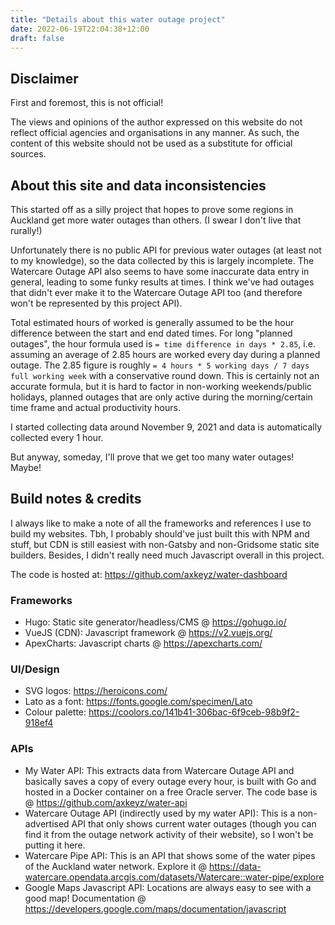 ```yaml
---
title: "Details about this water outage project"
date: 2022-06-19T22:04:38+12:00
draft: false
---
```


## Disclaimer

First and foremost, this is not official! 

The views and opinions of the author expressed on this website do not reflect official agencies and organisations in any manner. As such, the content of this website should not be used as a substitute for official sources.

## About this site and data inconsistencies

This started off as a silly project that hopes to prove some regions in Auckland get more water outages than others. (I swear I don't live that rurally!)

Unfortunately there is no public API for previous water outages (at least not to my knowledge), so the data collected by this is largely incomplete. The Watercare Outage API also seems to have some inaccurate data entry in general, leading to some funky results at times. I think we've had outages that didn't ever make it to the Watercare Outage API too (and therefore won't be represented by this project API).

Total estimated hours of worked is generally assumed to be the hour difference between the start and end dated times. For long "planned outages", the hour formula used is `= time difference in days * 2.85`, i.e. assuming an average of 2.85 hours are worked every day during a planned outage. The 2.85 figure is roughly `= 4 hours * 5 working days / 7 days full working week` with a conservative round down. This is certainly not an accurate formula, but it is hard to factor in non-working weekends/public holidays, planned outages that are only active during the morning/certain time frame and actual productivity hours.

I started collecting data around November 9, 2021 and data is automatically collected every 1 hour.

But anyway, someday, I'll prove that we get too many water outages! Maybe!

## Build notes & credits

I always like to make a note of all the frameworks and references I use to build my websites. Tbh, I probably should've just built this with NPM and stuff, but CDN is still easiest with non-Gatsby and non-Gridsome static site builders. Besides, I didn't really need much Javascript overall in this project.

The code is hosted at: https://github.com/axkeyz/water-dashboard

### Frameworks
- Hugo: Static site generator/headless/CMS @ https://gohugo.io/
- VueJS (CDN): Javascript framework @ https://v2.vuejs.org/
- ApexCharts: Javascript charts @ https://apexcharts.com/

### UI/Design
- SVG logos: https://heroicons.com/
- Lato as a font: https://fonts.google.com/specimen/Lato
- Colour palette: https://coolors.co/141b41-306bac-6f9ceb-98b9f2-918ef4

### APIs
- My Water API: This extracts data from Watercare Outage API and basically saves a copy of every outage every hour, is built with Go and hosted in a Docker container on a free Oracle server. The code base is @ https://github.com/axkeyz/water-api
- Watercare Outage API (indirectly used by my water API): This is a non-advertised API that only shows current water outages (though you can find it from the outage network activity of their website), so I won't be putting it here.
- Watercare Pipe API: This is an API that shows some of the water pipes of the Auckland water network. Explore it @ https://data-watercare.opendata.arcgis.com/datasets/Watercare::water-pipe/explore
- Google Maps Javascript API: Locations are always easy to see with a good map! Documentation @ https://developers.google.com/maps/documentation/javascript